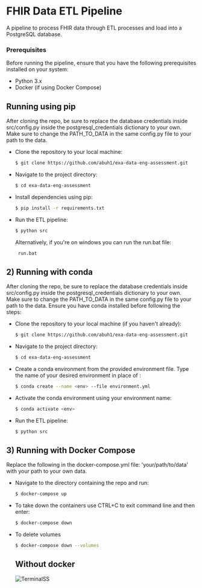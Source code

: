 # FHIR Data ETL Pipeline

A pipeline to process FHIR data through ETL processes and load into a PostgreSQL database.  


### Prerequisites  

Before running the pipeline, ensure that you have the following prerequisites installed on your system:

- Python 3.x
- Docker (if using Docker Compose)

## Running using pip

After cloning the repo, be sure to replace the database credentials inside src/config.py inside the postgresql_credentials dictionary to your own.
Make sure to change the PATH_TO_DATA in the same config.py file to your path to the data.

- Clone the repository to your local machine:

    ```bash
    $ git clone https://github.com/abuh1/exa-data-eng-assessment.git
    ```

- Navigate to the project directory:

    ```bash
    $ cd exa-data-eng-assessment
    ```

- Install dependencies using pip:

    ```bash
    $ pip install -r requirements.txt
    ```

- Run the ETL pipeline:

    ```bash
    $ python src
    ```

  Alternatively, if you're on windows you can run the run.bat file:

   ```bash
    run.bat
    ```

## 2) Running with conda

After cloning the repo, be sure to replace the database credentials inside src/config.py inside the postgresql_credentials dictionary to your own.
Make sure to change the PATH_TO_DATA in the same config.py file to your path to the data.
Ensure you have conda installed before following the steps:

- Clone the repository to your local machine (if you haven't already):

    ```bash
    $ git clone https://github.com/abuh1/exa-data-eng-assessment.git
    ```

- Navigate to the project directory:

    ```bash
    $ cd exa-data-eng-assessment
    ```

- Create a conda environment from the provided environment file. Type the name of your desired environment in place of <env>:

    ```bash
    $ conda create --name <env> --file environment.yml
    ```

- Activate the conda environment using your environment name:

    ```bash
    $ conda activate <env>
    ```

- Run the ETL pipeline:

    ```bash
    $ python src
    ```

## 3) Running with Docker Compose

Replace the following in the docker-compose.yml file: 'your/path/to/data' with your path to your own data.

- Navigate to the directory containing the repo and run:

    ```bash
    $ docker-compose up
    ```

- To take down the containers use CTRL+C to exit command line and then enter:

    ```bash
    $ docker-compose down
    ```

- To delete volumes

    ```bash
    $ docker-compose down --volumes
    ```

  ## Without docker

    ![TerminalSS](/demo/program.png)
